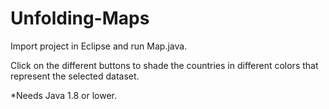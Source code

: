 # Unfolding-Maps
Import project in Eclipse and run Map.java.

Click on the different buttons to shade the countries in different colors that represent the selected dataset.

*Needs Java 1.8 or lower.
